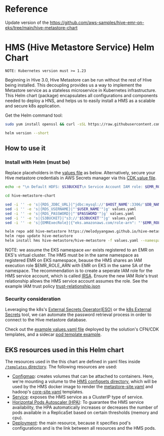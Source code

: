 # Reference
Update version of the https://github.com/aws-samples/hive-emr-on-eks/tree/main/hive-metastore-chart

# HMS (Hive Metastore Service) Helm Chart
`NOTE: Kubernetes version must >= 1.23`

Beginning in Hive 3.0, Hive Metastore can be run without the rest of Hive being installed. This decoupling provides us a way to implement the Metastore service as a stateless microservice in Kubernetes infrastructure. This Helm chart (package) encapsulates all configurations and components needed to deploy a HNS, and helps us to easily install a HMS as a scalable and secure k8s application.

Get the Helm command tool:
```bash
sudo yum install openssl && curl -sSL https://raw.githubusercontent.com/helm/helm/master/scripts/get-helm-3 | bash

helm version --short
```
## How to use it
### Install with Helm (must be)
Replace placeholders in the [values file](values.yaml) as below. Alternatively, secure your Hive metastore credentials in AWS Secrets manager via this [CDK value file](https://github.com/aws-samples/hive-emr-on-eks/blob/main/source/app_resources/hive-metastore-values.yaml).
```bash
echo -e "\n Default HDFS: $S3BUCKET\n Service Account IAM role: $EMR_ROLE_ARN\n host: $HOST_NAME\n DB: $DB_NAME\n password: $PASSWORD\n username: $USER_NAME\n"

cd hive-metastore-chart

sed -i '' -e 's|{RDS_JDBC_URL}|"jdbc:mysql://'$HOST_NAME':3306/'$DB_NAME'?createDatabaseIfNotExist=true"|g' values.yaml
sed -i '' -e 's|{RDS_USERNAME}|"'$USER_NAME'"|g' values.yaml
sed -i '' -e 's|{RDS_PASSWORD}|"'$PASSWORD'"|g' values.yaml
sed -i '' -e 's|{S3BUCKET}|"s3://'$S3BUCKET'"|g' values.yaml
sed -i '' -e 's|{EMRExecRole}|{"eks.amazonaws.com/role-arn": "'$EMR_ROLE_ARN'"}|g' values.yaml
```

```bash
helm repo add hive-metastore https://melodyyangaws.github.io/hive-metastore-chart
helm repo update hive-metastore
helm install hms hive-metastore/hive-metastore -f values.yaml --namespace=emr --debug
```
NOTE: we assume the EKS namespace `emr` exists registered to an EMR on EKS's virtual cluster. The HMS must be in the same namespace as registered EMR on EKS namespace, beause the HMS shares an IAM execution role $EMR_ROLE_ARN with EMR on EKS in the same SA of the namespace. The recommendation is to create a seperate IAM role for the HMS service account, which is called [IRSA](https://docs.aws.amazon.com/eks/latest/userguide/iam-roles-for-service-accounts.html). Ensure the new IAM Role's trust relationship allows the HMS service account assumes the role. See the example IAM trust policy [trust-relationship.json](https://docs.aws.amazon.com/eks/latest/userguide/associate-service-account-role.html)


### Security consideration
Leveraging the k8s's [External Secrets Operator(ESO)](https://external-secrets.io/v0.4.4/guides-getting-started/) or the [k8s External Secrets](https://github.com/external-secrets/kubernetes-external-secrets) tool, we can automate the password retrieval process in order to connect to the Hive metastore database.

Check out the [example values.yaml file](../source/app_resources/hive-metastore-values.yaml#L23) deployed by the solution's CFN/CDK templates, and a sidecar [pod template example](../deployment/app_code/job/sidecar_hms_pod_template.yaml#L48).


## EKS resources used in this Helm chart
The resources used in the this chart are defined in yaml files inside [`/templates` directory](./templates). The following resources are used:

- [Configmap](templates/configmap.yaml): creates volumes that can be attached to containers. Here, we're mounting a volume to the [HMS configsets directory](hive-metastore-chart/configsets), which will be used by the HMS docker image to render the [metastore-site.yaml](configsets/metastore-site.xml.tpl) and hadoop's [core-site.yaml](configsets/core-site.xml.tpl) templates.
- [Service](templates/service.yaml): exposes the HMS service as a ClusterIP type of service.
- [Horizontal Pods Autoscaler (HPA)](templates/hpa.yaml):  To guarantee the HMS service availability, the HPA automatically increases or decreases the number of pods available in a ReplicaSet based on certain thresholds (memory and cpu).
- [Deployment](templates/deployment.yaml): the main resource, because it specifies pod's configurations and is the link between all resources and the HMS pods.
